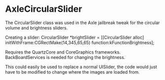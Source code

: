 AxleCircularSlider
==================

The CircularSlider class was used in the Axle jailbreak tweak for the circular volume and brightness sliders.

Creating a slider:
CircularSlider *brightSlider = [[CircularSlider alloc] initWithFrame:CGRectMake(14,345,65,65) function:kFunctionBrightness];

Requires the QuartzCore and CoreGraphics frameworks. BackBoardServices is needed for changing the brightness.

This could easily be used to replace a normal UISlider, the code would just have to be modified to change where the images are loaded from.


